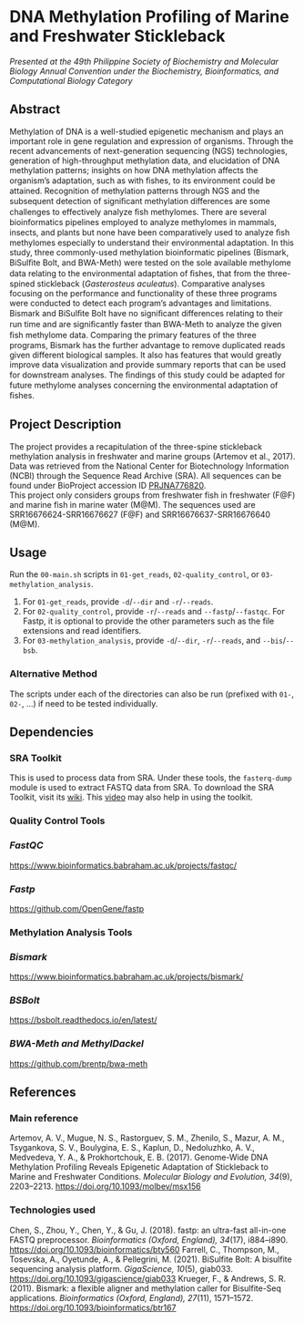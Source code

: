 # DNA Methylation Profiling of Marine and Freshwater Stickleback
*Presented at the 49th Philippine Society of Biochemistry and Molecular Biology Annual Convention under the Biochemistry, Bioinformatics, and Computational Biology Category*
## Abstract
Methylation of DNA is a well-studied epigenetic mechanism and plays an important role in gene regulation and expression of organisms. Through the recent advancements of next-generation sequencing (NGS) technologies, generation of high-throughput methylation data, and elucidation of DNA methylation patterns; insights on how DNA methylation affects the organism’s adaptation, such as with ﬁshes, to its environment could be attained. Recognition of methylation patterns through NGS and the subsequent detection of signiﬁcant methylation differences are some challenges to effectively analyze ﬁsh methylomes. There are several bioinformatics pipelines employed to analyze methylomes in mammals, insects, and plants but none have been comparatively used to analyze ﬁsh methylomes especially to understand their environmental adaptation. In this study, three commonly-used methylation bioinformatic pipelines (Bismark, BiSulﬁte Bolt, and BWA-Meth) were tested on the sole available methylome data relating to the environmental adaptation of ﬁshes, that from the three-spined stickleback (*Gasterosteus aculeatus*). Comparative analyses focusing on the performance and functionality of these three programs were conducted to detect each program’s advantages and limitations. Bismark and BiSulﬁte Bolt have no signiﬁcant differences relating to their run time and are signiﬁcantly faster than BWA-Meth to analyze the given ﬁsh methylome data. Comparing the primary features of the three programs, Bismark has the further advantage to remove duplicated reads given different biological samples. It also has features that would greatly improve data visualization and provide summary reports that can be used for downstream analyses. The ﬁndings of this study could be adapted for future methylome analyses concerning the environmental adaptation of ﬁshes.
## Project Description
The project provides a recapitulation of the three-spine stickleback methylation analysis in freshwater and marine groups (Artemov et al., 2017). Data was retrieved from the National Center for Biotechnology Information (NCBI) through the Sequence Read Archive (SRA). All sequences can be found under BioProject accession ID [PRJNA776820](https://www.ncbi.nlm.nih.gov/bioproject/PRJNA776820).  
This project only considers groups from freshwater fish in freshwater (F@F) and marine fish in marine water (M@M). The sequences used are SRR16676624-SRR16676627 (F@F) and SRR16676637-SRR16676640 (M@M). 
## Usage
Run the `00-main.sh` scripts in `01-get_reads`, `02-quality_control`, or `03-methylation_analysis`.
1. For `01-get_reads`, provide `-d`/`--dir` and `-r`/`--reads`.  
2. For `02-quality_control`, provide `-r`/`--reads` and `--fastp`/`--fastqc`. For Fastp, it is optional to provide the other parameters such as the file extensions and read identifiers.  
3. For `03-methylation_analysis`, provide `-d`/`--dir`, `-r`/`--reads`, and `--bis`/`--bsb`.
### Alternative Method
The scripts under each of the directories can also be run (prefixed with `01-`, `02-`, ...) if need to be tested individually.
## Dependencies
### SRA Toolkit
This is used to process data from SRA. Under these tools, the `fasterq-dump` module is used to extract FASTQ data from SRA. To download the SRA Toolkit, visit its [wiki](https://github.com/ncbi/sra-tools/wiki/01.-Downloading-SRA-Toolkit). This [video](https://www.youtube.com/watch?v=FjYO6Ys5cpc) may also help in using the toolkit.
### Quality Control Tools
### *FastQC*
https://www.bioinformatics.babraham.ac.uk/projects/fastqc/
### *Fastp*
https://github.com/OpenGene/fastp
### Methylation Analysis Tools
### *Bismark*
https://www.bioinformatics.babraham.ac.uk/projects/bismark/
### *BSBolt*
https://bsbolt.readthedocs.io/en/latest/
### *BWA-Meth and MethylDackel*
https://github.com/brentp/bwa-meth
## References
### Main reference  
Artemov, A. V., Mugue, N. S., Rastorguev, S. M., Zhenilo, S., Mazur, A. M., Tsygankova, S. V., Boulygina, E. S., Kaplun, D., Nedoluzhko, A. V., Medvedeva, Y. A., & Prokhortchouk, E. B. (2017). Genome-Wide DNA Methylation Profiling Reveals Epigenetic Adaptation of Stickleback to Marine and Freshwater Conditions. *Molecular Biology and Evolution, 34*(9), 2203–2213. https://doi.org/10.1093/molbev/msx156 
### Technologies used
Chen, S., Zhou, Y., Chen, Y., & Gu, J. (2018). fastp: an ultra-fast all-in-one FASTQ preprocessor. *Bioinformatics (Oxford, England), 34*(17), i884–i890. https://doi.org/10.1093/bioinformatics/bty560
Farrell, C., Thompson, M., Tosevska, A., Oyetunde, A., & Pellegrini, M. (2021). BiSulfite Bolt: A bisulfite sequencing analysis platform. *GigaScience, 10*(5), giab033. https://doi.org/10.1093/gigascience/giab033
Krueger, F., & Andrews, S. R. (2011). Bismark: a flexible aligner and methylation caller for Bisulfite-Seq applications. *Bioinformatics (Oxford, England), 27*(11), 1571–1572. https://doi.org/10.1093/bioinformatics/btr167

